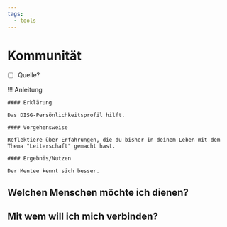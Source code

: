 ```yaml
---
tags:
  - tools
---
```


# Kommunität

- [ ] Quelle?

!!! Anleitung

    #### Erklärung

    Das DISG-Persönlichkeitsprofil hilft. 

    #### Vorgehensweise

    Reflektiere über Erfahrungen, die du bisher in deinem Leben mit dem Thema "Leiterschaft" gemacht hast.

    #### Ergebnis/Nutzen

    Der Mentee kennt sich besser.

## Welchen Menschen möchte ich dienen?

## Mit wem will ich mich verbinden?
